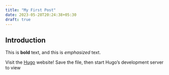 ```yaml
---
title: "My First Post"
date: 2023-05-28T20:24:38+05:30
draft: true
---
```

## Introduction

This is **bold** text, and this is *emphasized* text.

Visit the [Hugo](https://gohugo.io) website!
Save the file, then start Hugo’s development server to view 
